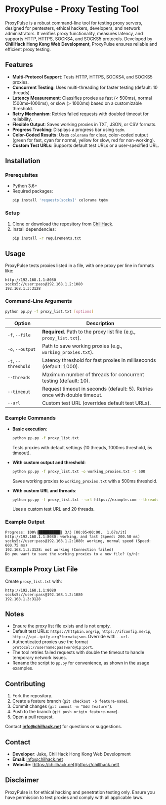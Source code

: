 # ProxyPulse - Proxy Testing Tool

ProxyPulse is a robust command-line tool for testing proxy servers, designed for pentesters, ethical hackers, developers, and network administrators. It verifies proxy functionality, measures latency, and supports HTTP, HTTPS, SOCKS4, and SOCKS5 protocols. Developed by **ChillHack Hong Kong Web Development**, ProxyPulse ensures reliable and efficient proxy testing.

## Features

- **Multi-Protocol Support**: Tests HTTP, HTTPS, SOCKS4, and SOCKS5 proxies.
- **Concurrent Testing**: Uses multi-threading for faster testing (default: 10 threads).
- **Latency Measurement**: Classifies proxies as fast (< 500ms), normal (500ms–1000ms), or slow (> 1000ms) based on a customizable threshold.
- **Retry Mechanism**: Retries failed requests with doubled timeout for reliability.
- **Flexible Output**: Saves working proxies in TXT, JSON, or CSV formats.
- **Progress Tracking**: Displays a progress bar using `tqdm`.
- **Color-Coded Results**: Uses `colorama` for clear, color-coded output (green for fast, cyan for normal, yellow for slow, red for non-working).
- **Custom Test URLs**: Supports default test URLs or a user-specified URL.

## Installation

### Prerequisites
- Python 3.6+
- Required packages:
  ```bash
  pip install 'requests[socks]' colorama tqdm
  ```

### Setup
1. Clone or download the repository from [ChillHack](https://chillhack.net).
2. Install dependencies:
   ```bash
   pip install -r requirements.txt
   ```

## Usage

ProxyPulse tests proxies listed in a file, with one proxy per line in formats like:
```
http://192.168.1.1:8080
socks5://user:pass@192.168.1.2:1080
192.168.1.3:3128
```

### Command-Line Arguments
```bash
python pp.py -f proxy_list.txt [options]
```

| Option             | Description                                                                 |
|--------------------|-----------------------------------------------------------------------------|
| `-f`, `--file`     | **Required**. Path to the proxy list file (e.g., `proxy_list.txt`).         |
| `-o`, `--output`   | Path to save working proxies (e.g., `working_proxies.txt`).                 |
| `-t`, `--threshold`| Latency threshold for fast proxies in milliseconds (default: 1000).         |
| `--threads`        | Maximum number of threads for concurrent testing (default: 10).             |
| `--timeout`        | Request timeout in seconds (default: 5). Retries once with double timeout.  |
| `--url`            | Custom test URL (overrides default test URLs).                              |

### Example Commands
- **Basic execution**:
  ```bash
  python pp.py -f proxy_list.txt
  ```
  Tests proxies with default settings (10 threads, 1000ms threshold, 5s timeout).

- **With custom output and threshold**:
  ```bash
  python pp.py -f proxy_list.txt -o working_proxies.txt -t 500
  ```
  Saves working proxies to `working_proxies.txt` with a 500ms threshold.

- **With custom URL and threads**:
  ```bash
  python pp.py -f proxy_list.txt --url https://example.com --threads 20
  ```
  Uses a custom test URL and 20 threads.

### Example Output
```
Progress: 100%|██████████| 3/3 [00:05<00:00,  1.67s/it]
http://192.168.1.1:8080: working, and fast (Speed: 200.50 ms)
socks5://user:pass@192.168.1.2:1080: working, normal speed (Speed: 600.75 ms)
192.168.1.3:3128: not working (Connection failed)
Do you want to save the working proxies to a new file? (y/n):
```

## Example Proxy List File
Create `proxy_list.txt` with:
```
http://192.168.1.1:8080
socks5://user:pass@192.168.1.2:1080
192.168.1.3:3128
```

## Notes
- Ensure the proxy list file exists and is not empty.
- Default test URLs: `https://httpbin.org/ip`, `https://ifconfig.me/ip`, `https://api.ipify.org?format=json`. Override with `--url`.
- Authenticated proxies use the format `protocol://username:password@ip:port`.
- The tool retries failed requests with double the timeout to handle temporary network issues.
- Rename the script to `pp.py` for convenience, as shown in the usage examples.

## Contributing
1. Fork the repository.
2. Create a feature branch (`git checkout -b feature-name`).
3. Commit changes (`git commit -m "Add feature"`).
4. Push to the branch (`git push origin feature-name`).
5. Open a pull request.

Contact **info@chilhack.net** for questions or suggestions.


## Contact
- **Developer**: Jake, ChillHack Hong Kong Web Development
- **Email**: [info@chilhack.net](mailto:info@chilhack.net)
- **Website**: [https://chillhack.net](https://chillhack.net)

## Disclaimer
ProxyPulse is for ethical hacking and penetration testing only. Ensure you have permission to test proxies and comply with all applicable laws.
